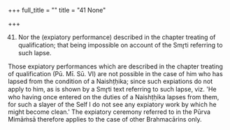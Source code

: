 +++
full_title = ""
title = "41 None"

+++


41. Nor the (expiatory performance) described in the chapter treating of qualification; that being impossible on account of the Smr̥ti referring to such lapse.

Those expiatory performances which are described in the chapter treating of qualification (Pū. Mī. Sū. VI) are not possible in the case of him who has lapsed from the condition of a Naishṭḥika; since such expiations do not apply to him, as is shown by a Smr̥ti text referring to such lapse, viz. 'He who having once entered on the duties of a Naishṭḥika lapses from them, for such a slayer of the Self I do not see any expiatory work by which he might become clean.' The expiatory ceremony referred to in the Pūrva Mimāṁsā therefore applies to the case of other Brahmacārins only.

